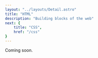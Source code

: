 ```yaml
---
layout: "../layouts/Detail.astro"
title: "HTML"
description: "Building blocks of the web"
next: {
	title: "CSS",
	href: "/css"
}
---
```


Coming soon.
